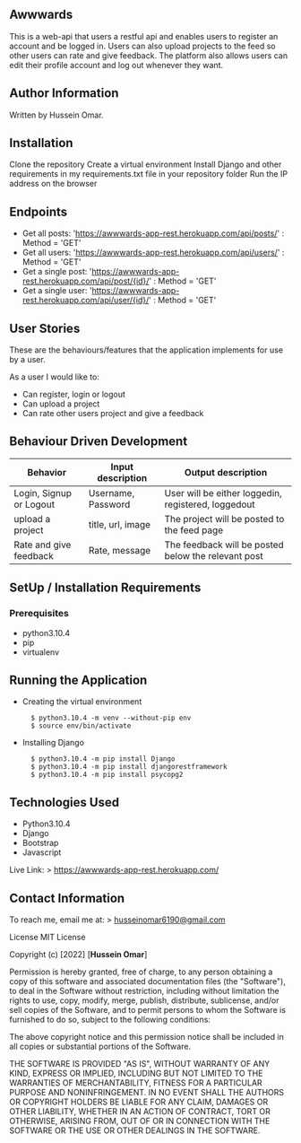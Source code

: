 ## Awwwards

This is a web-api that users a restful api and enables users to register an account and be logged in. Users can also upload projects to the feed so other users can rate and give feedback. The platform also allows users can edit their profile account and log out whenever they want.

## Author Information

Written by Hussein Omar.

## Installation

Clone the repository
Create a virtual environment
Install Django and other requirements in my requirements.txt file in your repository folder
Run the IP address on the browser

## Endpoints

- Get all posts: 'https://awwwards-app-rest.herokuapp.com/api/posts/' : Method = 'GET'
- Get all users: 'https://awwwards-app-rest.herokuapp.com/api/users/' : Method = 'GET'
- Get a single post: 'https://awwwards-app-rest.herokuapp.com/api/post/{id}/' : Method = 'GET'
- Get a single user: 'https://awwwards-app-rest.herokuapp.com/api/user/{id}/' : Method = 'GET'

## User Stories

These are the behaviours/features that the application implements for use by a user.

As a user I would like to:

- Can register, login or logout
- Can upload a project
- Can rate other users project and give a feedback

## Behaviour Driven Development

| Behavior                | Input description  | Output description                                  |
| ----------------------- | ------------------ | --------------------------------------------------- |
| Login, Signup or Logout | Username, Password | User will be either loggedin, registered, loggedout |
| upload a project        | title, url, image  | The project will be posted to the feed page         |
| Rate and give feedback  | Rate, message      | The feedback will be posted below the relevant post |

## SetUp / Installation Requirements

### Prerequisites

- python3.10.4
- pip
- virtualenv

## Running the Application

- Creating the virtual environment

        $ python3.10.4 -m venv --without-pip env
        $ source env/bin/activate

- Installing Django

        $ python3.10.4 -m pip install Django
        $ python3.10.4 -m pip install djangorestframework
        $ python3.10.4 -m pip install psycopg2

## Technologies Used

- Python3.10.4
- Django
- Bootstrap
- Javascript

Live Link: > https://awwwards-app-rest.herokuapp.com/

## Contact Information

To reach me, email me at: > husseinomar6190@gmail.com

License
MIT License

Copyright (c) [2022] [**Hussein Omar**]

Permission is hereby granted, free of charge, to any person obtaining a copy of this software and associated documentation files (the "Software"), to deal in the Software without restriction, including without limitation the rights to use, copy, modify, merge, publish, distribute, sublicense, and/or sell copies of the Software, and to permit persons to whom the Software is furnished to do so, subject to the following conditions:

The above copyright notice and this permission notice shall be included in all copies or substantial portions of the Software.

THE SOFTWARE IS PROVIDED "AS IS", WITHOUT WARRANTY OF ANY KIND, EXPRESS OR IMPLIED, INCLUDING BUT NOT LIMITED TO THE WARRANTIES OF MERCHANTABILITY, FITNESS FOR A PARTICULAR PURPOSE AND NONINFRINGEMENT. IN NO EVENT SHALL THE AUTHORS OR COPYRIGHT HOLDERS BE LIABLE FOR ANY CLAIM, DAMAGES OR OTHER LIABILITY, WHETHER IN AN ACTION OF CONTRACT, TORT OR OTHERWISE, ARISING FROM, OUT OF OR IN CONNECTION WITH THE SOFTWARE OR THE USE OR OTHER DEALINGS IN THE SOFTWARE.
